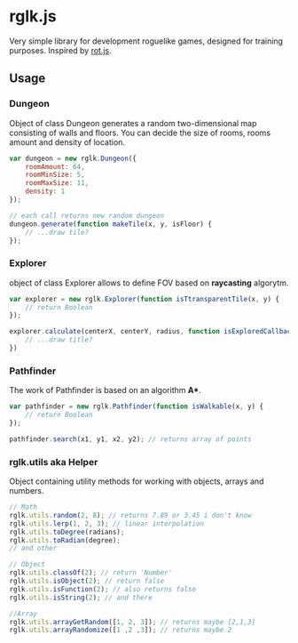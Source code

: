 # rglk.js
Very simple library for development roguelike games, designed for training purposes. Inspired by [rot.js](http://ondras.github.io/rot.js/hp/).

## Usage
### Dungeon
Object of class Dungeon generates a random two-dimensional map consisting of walls and floors. You can decide the size of rooms, rooms amount and density of location.
```javascript
var dungeon = new rglk.Dungeon({
	roomAmount: 64, 
	roomMinSize: 5, 
	roomMaxSize: 11, 
	density: 1
});

// each call returns new random dungeon
dungeon.generate(function makeTile(x, y, isFloor) {
	// ...draw tile?
});
```

### Explorer
object of class Explorer allows to define FOV based on **raycasting** algorytm.
```javascript
var explorer = new rglk.Explorer(function isTtransparentTile(x, y) {
	// return Boolean
});

explorer.calculate(centerX, centerY, radius, function isExploredCallback(x, y) {
	// ...draw title?
})
```

### Pathfinder
The work of Pathfinder is based on an algorithm __A*__.
```javascript
var pathfinder = new rglk.Pathfinder(function isWalkable(x, y) {
	// return Boolean
});

pathfinder.search(x1, y1, x2, y2); // returns array of points
```

### rglk.utils aka Helper
Object containing utility methods for working with objects, arrays and numbers.
```javascript
// Math
rglk.utils.random(2, 8); // returns 7.89 or 3.45 i don't know
rglk.utils.lerp(1, 2, 3); // linear interpolation
rglk.utils.toDegree(radians);
rglk.utils.toRadian(degree);
// and other

// Object
rglk.utils.classOf(2); // return 'Number'
rglk.utils.isObject(2); // return false
rglk.utils.isFunction(2); // also returns false
rglk.utils.isString(2); // and there

//Array
rglk.utils.arrayGetRandom([1, 2, 3]); // returns maybe [2,1,3]
rglk.utils.arrayRandomize([1 ,2 ,3]); // returns maybe 2
```
